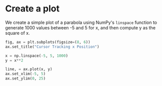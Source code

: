 # Create a plot

We create a simple plot of a parabola using NumPy's `linspace` function to generate 1000 values between -5 and 5 for x, and then compute y as the square of x.

```python
fig, ax = plt.subplots(figsize=(8, 6))
ax.set_title("Cursor Tracking x Position")

x = np.linspace(-5, 5, 1000)
y = x**2

line, = ax.plot(x, y)
ax.set_xlim(-5, 5)
ax.set_ylim(0, 25)
```
